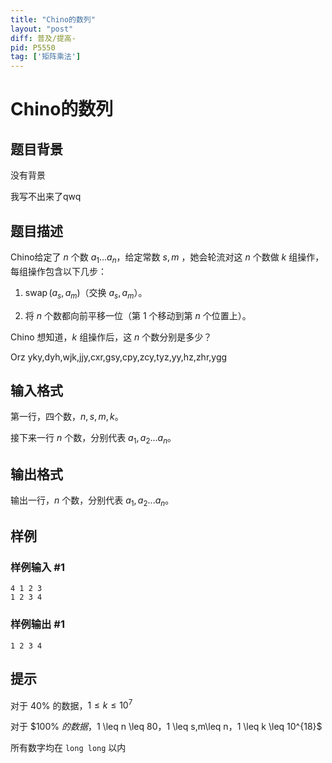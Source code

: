 ```yaml
---
title: "Chino的数列"
layout: "post"
diff: 普及/提高-
pid: P5550
tag: ['矩阵乘法']
---
```

# Chino的数列
## 题目背景

没有背景

我写不出来了qwq
## 题目描述

Chino给定了 $n$ 个数 $a_1...a_n$，给定常数 $s,m$ ，她会轮流对这 $n$ 个数做 $k$ 组操作，每组操作包含以下几步：

1. $\operatorname{swap}(a_s,a_m)$（交换 $a_s,a_m$）。

2. 将 $n$ 个数都向前平移一位（第 $1$ 个移动到第 $n$ 个位置上）。

Chino 想知道，$k$ 组操作后，这 $n$ 个数分别是多少？
 
Orz yky,dyh,wjk,jjy,cxr,gsy,cpy,zcy,tyz,yy,hz,zhr,ygg
## 输入格式

第一行，四个数，$n,s,m,k$。

接下来一行 $n$ 个数，分别代表 $a_1,a_2...a_n$。
## 输出格式

输出一行，$n$ 个数，分别代表 $a_1,a_2...a_n$。
## 样例

### 样例输入 #1
```
4 1 2 3
1 2 3 4
```
### 样例输出 #1
```
1 2 3 4
```
## 提示

对于 $40\%$ 的数据，$1 \leq k \leq 10^7$

对于 $100\% $的数据，$1 \leq n \leq 80$，$1 \leq s,m\leq n$，$1 \leq k \leq 10^{18}$

所有数字均在 `long long` 以内

